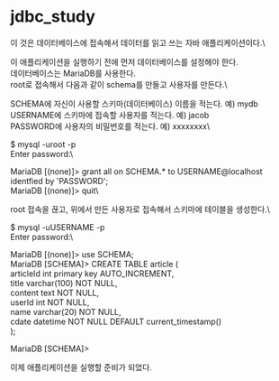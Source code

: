 # jdbc_study

이 것은 데이터베이스에 접속해서 데이터를 읽고 쓰는 자바 애플리케이션이다.\

이 애플리케이션을 실행하기 전에 먼저 데이터베이스를 설정해야 한다.\
데이터베이스는 MariaDB를 사용한다.\
root로 접속해서 다음과 같이 schema를 만들고 사용자를 만든다.\

SCHEMA에 자신이 사용할 스키마(데이터베이스) 이름을 적는다. 예) mydb\
USERNAME에 스키마에 접속할 사용자를 적는다. 예) jacob\
PASSWORD에 사용자의 비밀번호를 적는다. 예) xxxxxxxx\

$ mysql -uroot -p\
Enter password:\

MariaDB [(none)]> grant all on SCHEMA.* to USERNAME@localhost identfied by 'PASSWORD';\
MariaDB [(none)]> quit\

root 접속을 끊고, 위에서 만든 사용자로 접속해서 스키마에 테이블을 생성한다.\

$ mysql -uUSERNAME -p\
Enter password:\

MariaDB [(none)]> use SCHEMA;\
MariaDB [SCHEMA]> CREATE TABLE article (\
	articleId int primary key AUTO_INCREMENT,\
	title varchar(100) NOT NULL,\
	content text NOT NULL,\
	userId int NOT NULL,\
	name varchar(20) NOT NULL,\
	cdate datetime NOT NULL DEFAULT current_timestamp()\
);

MariaDB [SCHEMA]>

이제 애플리케이션을 실행할 준비가 되었다.
